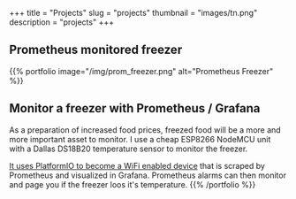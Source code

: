 +++
title = "Projects"
slug = "projects"
thumbnail = "images/tn.png"
description = "projects"
+++

## Prometheus monitored freezer

{{% portfolio image="/img/prom_freezer.png" alt="Prometheus Freezer" %}}

## Monitor a freezer with Prometheus / Grafana

As a preparation of increased food prices, freezed food will be a more and more important asset to monitor.
I use a cheap ESP8266 NodeMCU unit with a Dallas DS18B20 temperature sensor to monitor the freezer.

[It uses PlatformIO to become a WiFi enabled device](https://github.com/silverfisk/esp8266_prometheus_exporter_for_ds18b20_temperature_sensors) that is scraped by Prometheus and visualized in Grafana. Prometheus alarms can then monitor and page you if the freezer loos it's temperature.
{{% /portfolio %}}